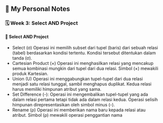 ## 📘 My Personal Notes

### 🗓️ Week 3: Select AND Project

#### 📍 Select AND Project
- Select (σ) Operasi ini memilih subset dari tupel (baris) dari sebuah relasi (tabel) berdasarkan kondisi tertentu. Kondisi tersebut ditentukan dalam tanda (σ).
- Cartesian Product (×) Operasi ini menghasilkan relasi yang mencakup semua kombinasi mungkin dari tupel dari dua relasi. Simbol (×) mewakili produk Kartesian.
- Union (U) Operasi ini menggabungkan tupel-tupel dari dua relasi menjadi satu relasi tunggal, sambil menghapus duplikat. Kedua relasi harus memiliki himpunan atribut yang sama.
- Set Difference (-): Operasi ini mengembalikan tupel-tupel yang ada dalam relasi pertama tetapi tidak ada dalam relasi kedua. Operasi selisih himpunan direpresentasikan oleh simbol minus (-).
- Rename (ρ) Operasi ini memberikan nama baru kepada relasi atau atribut. Simbol (ρ) mewakili operasi penggantian nama
